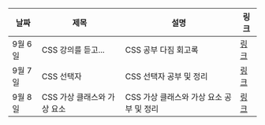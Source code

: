 | 날짜    | 제목                        | 설명                                     | 링크                                                       |
| ------- | --------------------------- | ---------------------------------------- | ---------------------------------------------------------- |
| 9월 6일 | CSS 강의를 듣고...          | CSS 공부 다짐 회고록                     | [링크](https://eunchanee.tistory.com/571?category=1220995) |
| 9월 7일 | CSS 선택자                  | CSS 선택자 공부 및 정리                  | [링크](https://eunchanee.tistory.com/574?category=1220995) |
| 9월 8일 | CSS 가상 클래스와 가상 요소 | CSS 가상 클래스와 가상 요소 공부 및 정리 | [링크](https://eunchanee.tistory.com/577?category=1220995) |
